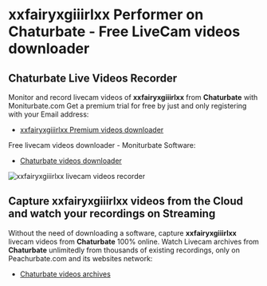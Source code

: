 # xxfairyxgiiirlxx Performer on Chaturbate - Free LiveCam videos downloader

## Chaturbate Live Videos Recorder

Monitor and record livecam videos of **xxfairyxgiiirlxx** from **Chaturbate** with Moniturbate.com
Get a premium trial for free by just and only registering with your Email address:
* [xxfairyxgiiirlxx Premium videos downloader](https://moniturbate.com/request-demo-licence-key.html)

Free livecam videos downloader - Moniturbate Software:
* [Chaturbate videos downloader](https://moniturbate.com/moniturbate-download-software.html)

![xxfairyxgiiirlxx livecam videos recorder](https://peachurnet.com/templates/moniturbate-software.png)


## Capture xxfairyxgiiirlxx videos from the Cloud and watch your recordings on Streaming

Without the need of downloading a software, capture **xxfairyxgiiirlxx** livecam videos from **Chaturbate** 100% online.
Watch Livecam archives from **Chaturbate** unlimitedly from thousands of existing recordings, only on Peachurbate.com and its websites network:
* [Chaturbate videos archives](https://peachurnet.com/)